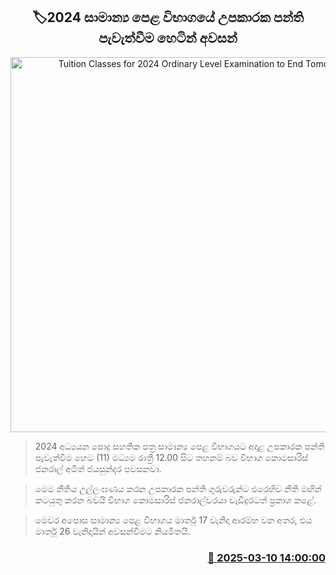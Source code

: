 <p align='center'><b><h2 align='center' title='Tuition Classes for 2024 Ordinary Level Examination to End Tomorrow'>🏷2024 සාමාන්‍ය පෙළ විභාගයේ උපකාරක පන්ති පැවැත්වීම හෙටින් අවසන්</h2></b></p>
<p align='center'><img src='https://helakuru.sgp1.cdn.digitaloceanspaces.com/esana/images/lib/class-new-2025.jpg' width='600' alt='Tuition Classes for 2024 Ordinary Level Examination to End Tomorrow'></p>

> 2024 අධ්‍යයන පොදු සහතික පත්‍ර සාමාන්‍ය පෙළ විභාගයට අදාළ උපකාරක පන්ති පැවැත්වීම හෙට (11) මධ්‍යම රාත්‍රී 12.00 සිට තහනම් බව විභාග කොමසාරිස් ජනරාල් අමිත් ජයසුන්දර පවසනවා. 

> මෙම නීතිය උල්ලංඝණය කරන උපකාරක පන්ති ගුරුවරුන්ට එරෙහිව නීති මඟින් කටයුතු කරන බවයි විභාග කොමසාරිස් ජනරාල්වරයා වැඩිදුරටත් ප්‍රකාශ කළේ. 

> මෙවර අපොස සාමාන්‍ය පෙළ විභාගය මාර්තු 17 වැනිදා ආරම්භ වන අතර, එය මාර්තු 26 වැනිදායින් අවසන්වීමට නියමිතයි.



<h3 align='right'><a href='https://www.helakuru.lk/esana/p/108193/'>📅 2025-03-10 14:00:00</a></h3>
